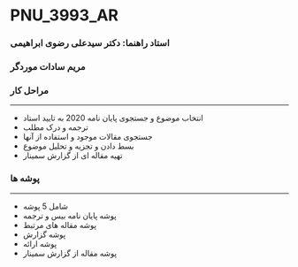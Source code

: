 # PNU_3993_AR
<script> alert("گزارش سمینار تحقیق و تتبع نظری") </script>
### استاد راهنما: دکتر سیدعلی رضوی ابراهیمی



### مریم سادات موردگر




### مراحل کار

---
+ انتخاب موضوع و جستجوی پایان نامه 2020 به تایید استاد
+ ترجمه و درک مطلب
+ جستجوی مقالات موجود و استفاده از آنها
+ بسط دادن و تجزیه و تحلیل موضوع
+ تهیه مقاله ای از گزارش سمینار

### پوشه ها

---
+ شامل 5 پوشه 
+ پوشه پایان نامه بیس و ترجمه
+ پوشه مقاله های مرتبط 
+ پوشه گزارش
+ پوشه ارائه
+ پوشه مقاله از گزارش سمینار 
